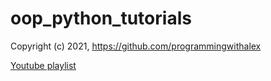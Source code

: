 # oop_python_tutorials

Copyright (c) 2021, https://github.com/programmingwithalex

[Youtube playlist](https://www.youtube.com/watch?v=vbQIHAqMbfM&list=PL0dOL8Z7pG3K_hc_pa74_-vniZiJp6kAd&index=1)
